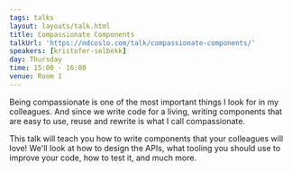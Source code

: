 ```yaml
---
tags: talks
layout: layouts/talk.html
title: Compassionate Components
talkUrl: 'https://ndcoslo.com/talk/compassionate-components/'
speakers: [kristofer-selbekk]
day: Thursday
time: 15:00 - 16:00
venue: Room 1
---
```

Being compassionate is one of the most important things I look for in my colleagues. And since we write code for a living, writing components that are easy to use, reuse and rewrite is what I call compassionate.

This talk will teach you how to write components that your colleagues will love! We'll look at how to design the APIs, what tooling you should use to improve your code, how to test it, and much more.